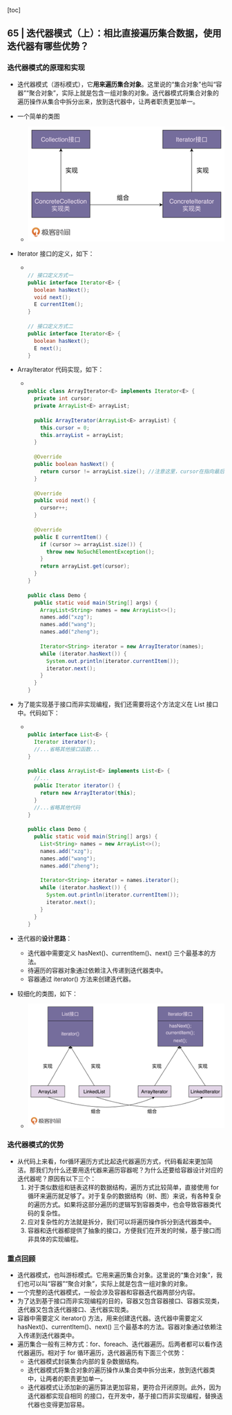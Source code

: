 [toc]

## 65 | 迭代器模式（上）：相比直接遍历集合数据，使用迭代器有哪些优势？

### 迭代器模式的原理和实现

-   迭代器模式（游标模式），它**用来遍历集合对象**。这里说的“集合对象”也叫“容器”“聚合对象”，实际上就是包含一组对象的对象。迭代器模式将集合对象的遍历操作从集合中拆分出来，放到迭代器中，让两者职责更加单一。

-   一个简单的类图

    -   ![img](imgs/cb72b5921681ac13d4fc05237597d2ec.jpg)

-   Iterator 接口的定义，如下：

    -   ```java
        
        // 接口定义方式一
        public interface Iterator<E> {
          boolean hasNext();
          void next();
          E currentItem();
        }
        
        // 接口定义方式二
        public interface Iterator<E> {
          boolean hasNext();
          E next();
        }
        ```

-   ArrayIterator 代码实现，如下：

    -   ```java
        
        public class ArrayIterator<E> implements Iterator<E> {
          private int cursor;
          private ArrayList<E> arrayList;
        
          public ArrayIterator(ArrayList<E> arrayList) {
            this.cursor = 0;
            this.arrayList = arrayList;
          }
        
          @Override
          public boolean hasNext() {
            return cursor != arrayList.size(); //注意这里，cursor在指向最后一个元素的时候，hasNext()仍旧返回true。
          }
        
          @Override
          public void next() {
            cursor++;
          }
        
          @Override
          public E currentItem() {
            if (cursor >= arrayList.size()) {
              throw new NoSuchElementException();
            }
            return arrayList.get(cursor);
          }
        }
        
        public class Demo {
          public static void main(String[] args) {
            ArrayList<String> names = new ArrayList<>();
            names.add("xzg");
            names.add("wang");
            names.add("zheng");
            
            Iterator<String> iterator = new ArrayIterator(names);
            while (iterator.hasNext()) {
              System.out.println(iterator.currentItem());
              iterator.next();
            }
          }
        }
        ```

-   为了能实现基于接口而非实现编程，我们还需要将这个方法定义在 List 接口中。代码如下：

    -   ```java
        
        public interface List<E> {
          Iterator iterator();
          //...省略其他接口函数...
        }
        
        public class ArrayList<E> implements List<E> {
          //...
          public Iterator iterator() {
            return new ArrayIterator(this);
          }
          //...省略其他代码
        }
        
        public class Demo {
          public static void main(String[] args) {
            List<String> names = new ArrayList<>();
            names.add("xzg");
            names.add("wang");
            names.add("zheng");
            
            Iterator<String> iterator = names.iterator();
            while (iterator.hasNext()) {
              System.out.println(iterator.currentItem());
              iterator.next();
            }
          }
        }
        ```

-   迭代器的**设计思路**：

    -   迭代器中需要定义 hasNext()、currentItem()、next() 三个最基本的方法。
    -   待遍历的容器对象通过依赖注入传递到迭代器类中。
    -   容器通过 iterator() 方法来创建迭代器。

-   较细化的类图，如下：

    -   ![img](imgs/b685b61448aaa638b03b5bf3d9d93330.jpg)

### 迭代器模式的优势

-   从代码上来看，for循环遍历方式比起迭代器遍历方式，代码看起来更加简洁。那我们为什么还要用迭代器来遍历容器呢？为什么还要给容器设计对应的迭代器呢？原因有以下三个：
    1.  对于类似数组和链表这样的数据结构，遍历方式比较简单，直接使用 for 循环来遍历就足够了。对于复杂的数据结构（树、图）来说，有各种复杂的遍历方式。如果将这部分遍历的逻辑写到容器类中，也会导致容器类代码的复杂性。
    2.  应对复杂性的方法就是拆分，我们可以将遍历操作拆分到迭代器类中。
    3.  容器和迭代器都提供了抽象的接口，方便我们在开发的时候，基于接口而非具体的实现编程。

### 重点回顾

-   迭代器模式，也叫游标模式。它用来遍历集合对象。这里说的“集合对象”，我们也可以叫“容器”“聚合对象”，实际上就是包含一组对象的对象。
-   一个完整的迭代器模式，一般会涉及容器和容器迭代器两部分内容。
-   为了达到基于接口而非实现编程的目的，容器又包含容器接口、容器实现类，迭代器又包含迭代器接口、迭代器实现类。
-   容器中需要定义 iterator() 方法，用来创建迭代器。迭代器中需要定义 hasNext()、currentItem()、next() 三个最基本的方法。容器对象通过依赖注入传递到迭代器类中。
-   遍历集合一般有三种方式：for、foreach、迭代器遍历。后两者都可以看作迭代器遍历。相对于 for 循环遍历，迭代器遍历有下面三个优势：
    -   迭代器模式封装集合内部的复杂数据结构。
    -   迭代器模式将集合对象的遍历操作从集合类中拆分出来，放到迭代器类中，让两者的职责更加单一。
    -   迭代器模式让添加新的遍历算法更加容易，更符合开闭原则。此外，因为迭代器都实现自相同 的接口，在开发中，基于接口而非实现编程，替换迭代器也变得更加容易。